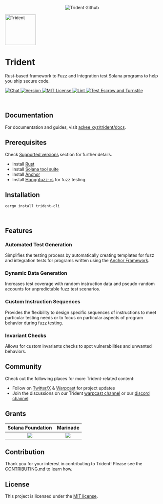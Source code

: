 <p align="center">
    <picture>
      <source media="(prefers-color-scheme: dark)" srcset="https://abchprod.wpengine.com/wp-content/uploads/2024/05/Trident-Github.png?raw=true">
      <img alt="Trident Github" src="https://abchprod.wpengine.com/wp-content/uploads/2024/05/Trident-Github.png?raw=true" width="auto">
    </picture>
  </a>
</p>

<p align="left">
  <img height="100" width="100" src="https://abchprod.wpengine.com/wp-content/uploads/2024/05/Trident-Color.png" alt="Trident"/>

# Trident

<p align="left">
  Rust-based framework to Fuzz and Integration test Solana programs to help you ship secure code.
<p>

<p align="left">
<a href="https://discord.com/invite/867746290678104064" target="_blank" rel="noopener noreferrer">
   <picture>
     <source media="(prefers-color-scheme: dark)" srcset="https://img.shields.io/discord/867746290678104064?colorA=21262d&colorB=0000FF&style=flat">
     <img src="https://img.shields.io/discord/867746290678104064?colorA=f6f8fa&colorB=0000FF&style=flat" alt="Chat">
   </picture>
 </a>
 <a href="https://crates.io/crates/trident-cli" target="_blank" rel="noopener noreferrer">
   <picture>
     <source media="(prefers-color-scheme: dark)" srcset="https://img.shields.io/crates/v/trident-cli?colorA=21262d&colorB=21262d&style=flat">
     <img src="https://img.shields.io/crates/v/trident-cli?colorA=f6f8fa&colorB=f6f8fa&style=flat" alt="Version">
   </picture>
 </a>
 <a href="https://github.com/Ackee-Blockchain/trident/blob/master/LICENSE" target="_blank" rel="noopener noreferrer">
    <picture>
      <source media="(prefers-color-scheme: dark)" srcset="https://img.shields.io/npm/l/@coinbase/onchainkit?colorA=21262d&colorB=21262d&style=flat">
      <img src="https://img.shields.io/npm/l/@coinbase/onchainkit?colorA=f6f8fa&colorB=f6f8fa&style=flat" alt="MIT License">
    </picture>
  </a>
  <a href="https://github.com/Ackee-Blockchain/trident/actions/workflows/lint.yml" target="_blank" rel="noopener noreferrer">
    <picture>
      <source media="(prefers-color-scheme: dark)" srcset="https://img.shields.io/github/actions/workflow/status/Ackee-Blockchain/trident/lint.yml?label=Lint&colorA=21262d&style=flat">
      <img src="https://img.shields.io/github/actions/workflow/status/Ackee-Blockchain/trident/lint.yml?label=Lint&colorA=f6f8fa&style=flat" alt="Lint">
    </picture>
  </a>
  <a href="https://github.com/Ackee-Blockchain/trident/actions/workflows/run_examples.yml" target="_blank" rel="noopener noreferrer">
    <picture>
      <source media="(prefers-color-scheme: dark)" srcset="https://img.shields.io/github/actions/workflow/status/Ackee-Blockchain/trident/run_examples.yml?label=Test%20Escrow%20and%20Turnstile&colorA=21262d&style=flat">
      <img src="https://img.shields.io/github/actions/workflow/status/Ackee-Blockchain/trident/run_examples.yml?label=Test%20Escrow%20and%20Turnstile&colorA=f6f8fa&style=flat" alt="Test Escrow and Turnstile">
    </picture>
  </a>

</p>

<br />

## Documentation

For documentation and guides, visit [ackee.xyz/trident/docs](https://ackee.xyz/trident/docs/).

## Prerequisites
Check [Supported versions](https://ackee.xyz/trident/docs/home/home-installation/#supported-versions) section for further details.
- Install [Rust](https://www.rust-lang.org/tools/install)
- Install [Solana tool suite](https://docs.solana.com/cli/install-solana-cli-tools)
- Install [Anchor](https://www.anchor-lang.com/docs/installation)
- Install [Honggfuzz-rs](https://github.com/rust-fuzz/honggfuzz-rs#how-to-use-this-crate) for fuzz testing

## Installation

```shell
cargo install trident-cli
```
</p>

<br />

## Features

### Automated Test Generation
Simplifies the testing process by automatically creating templates for fuzz and integration tests for programs written using the [Anchor Framework](https://www.anchor-lang.com/).

### Dynamic Data Generation
Increases test coverage with random instruction data and pseudo-random accounts for unpredictable fuzz test scenarios.

### Custom Instruction Sequences
Provides the flexibility to design specific sequences of instructions to meet particular testing needs or to focus on particular aspects of program behavior during fuzz testing.

### Invariant Checks
Allows for custom invariants checks to spot vulnerabilities and unwanted behaviors.
<br />

## Community

Check out the following places for more Trident-related content:

- Follow on [Twitter/X](https://twitter.com/TridentSolana) & [Warpcast](https://warpcast.com/~/channel/trident) for project updates
- Join the discussions on our Trident [warpcast channel](https://warpcast.com/~/channel/trident) or our [discord channel](https://discord.gg/wyBW9Q23aJ)

## Grants

Solana Foundation             |  Marinade
:-------------------------:|:-------------------------:
[![](https://abchprod.wpengine.com/wp-content/uploads/2024/05/Solana-Foundation.png)](https://solana.org/)  |  [![](https://abchprod.wpengine.com/wp-content/uploads/2024/05/Marinade.png)](https://solana.blog/riptide-hackathon-winners/)

## Contribution

Thank you for your interest in contributing to Trident! Please see the [CONTRIBUTING.md](./CONTRIBUTING.md) to learn how.

## License

This project is licensed under the [MIT license](https://github.com/Ackee-Blockchain/trident/blob/master/LICENSE).
